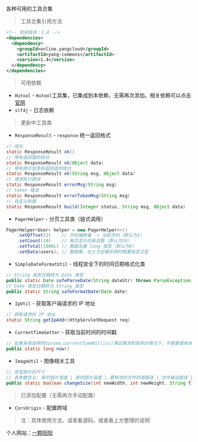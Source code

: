 各种可用的工具合集

> 工具合集引用方法

```xml
<!-- 目前版本：1.4 -->
<dependencies>
  <dependency>
    <groupId>online.yangcloud</groupId>
    <artifactId>yang-commons</artifactId>
    <version>1.4</version>
  </dependency>
</dependencies>
```

> 可用依赖

- `Hutool` - `Hutool`工具集，已集成到本依赖，无需再次添加。相关依赖可以点击<a target="_blank" href="https://hutool.cn/">官网</a>
- `slf4j` - 日志依赖

> 更新中工具类

- `ResponseResult` - `response` 统一返回格式
```java
// 成功
static ResponseResult ok()
// 带有返回值的成功
static ResponseResult ok(Object data)
// 带有提示信息和返回值的成功
static ResponseResult ok(String msg, Object data)
// 请求执行错误
static ResponseResult errorMsg(String msg)
// token 错误
static ResponseResult errorTokenMsg(String msg)
// 自定义构建
static ResponseResult build(Integer status, String msg, Object data)
```
- `PagerHelper` - 分页工具类（链式调用）
```java
PagerHelper<User> helper = new PagerHelper<>()
    .setOffset(1)    // 页码偏移量 -> 当前页码（默认为1）
    .setCount(10)    // 每页显示的条目数（默认为10）
    .setTotal(1000L) // 数据总量 long 类型（默认为0）
    .setData(users); // 数据集，在上方创建实例时需要指定泛型
```
- `SimpleDateFormatUtil` - 线程安全下的时间日期格式化类
```java
// String 类型日期转为 Date 类型
public static Date safeParseDate(String dateStr) throws ParseException
// Date 类型日期转为 String 类型
public static String safeFormatDate(Date date)
```
- `IpUtil` - 获取客户端请求的 IP 地址
```java
// 获取请求的 IP 地址
static String getIpAddr(HttpServletRequest req)
```
- `CurrentTimeGetter` - 获取当前时间的时间戳
```java
// 如果系统自带的System.currentTimeMillis()满足需求和效率的情况下，不需要使用本类中的方法
public static long now()
```
- `ImageUtil` - 图像相关工具
```java
// 改变图片的尺寸
// 各参数含义: 新的图片宽度 | 新的图片高度 | 要修改的文件的源路径 | 文件输出路径 | 输出的文件的类型(png等)
public static boolean changeSize(int newWidth, int newHeight, String filePath, String outputPath, String imageExtType)
```

> 已添加配置（无需再次手动配置）

- `CorsOrigin` - 配置跨域

> 注：具体使用方法，请查看源码，或者看上方整理的说明

个人网站：<a href="https://www.yangcloud.online/">一颗阳阳</a>